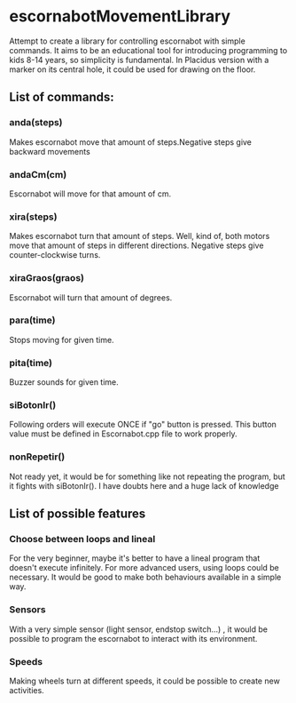 # escornabotMovementLibrary
Attempt to create a library for controlling escornabot with simple commands. It aims to be an educational tool for introducing programming to kids 8-14 years, so simplicity is fundamental. In Placidus version with a marker on its central hole, it could be used for drawing on the floor.
## List of commands:
### anda(steps)
Makes escornabot move that amount of steps.Negative steps give backward movements
### andaCm(cm)
Escornabot will move for that amount of cm. 
###  xira(steps)
Makes escornabot turn that amount of steps. Well, kind of, both motors move that amount of steps in different directions. Negative steps give counter-clockwise turns.
### xiraGraos(graos)
Escornabot will turn that amount of degrees.
###  para(time)
Stops moving for given time.
### pita(time)
Buzzer sounds for given time.
### siBotonIr()
Following orders will execute ONCE if "go" button is pressed. This button value must be defined in Escornabot.cpp file to work properly.
### nonRepetir()
Not ready yet, it would be for something like not repeating the program, but it fights with siBotonIr(). I have doubts here and a huge lack of knowledge 
## List of possible features
### Choose between loops and lineal
For the very beginner, maybe it's better to have a lineal program that doesn't execute infinitely. For more advanced users, using loops could be necessary. It would be good to make both behaviours available in a simple way.
### Sensors
With a very simple sensor (light sensor, endstop switch...) , it would be possible to program the escornabot to interact with its environment.
### Speeds
Making wheels turn at different speeds, it could be possible to create new activities.

